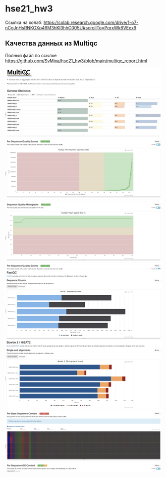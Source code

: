 # hse21_hw3

Ссылка на колаб: https://colab.research.google.com/drive/1-o7-nCgJnHsRNKGXp49M3hKI3hhC005U#scrollTo=PqrxWk6VEex9


## Качества данных из Multiqc
Полный файл по ссылке https://github.com/SvMixa/hse21_hw3/blob/main/multiqc_report.html

![](img/picc00001.png)
![](img/picc00002.png)
![](img/picc00003.png)
![](img/picc00004.png)
![](img/picc00005.png)
![](img/picc00006.png)
